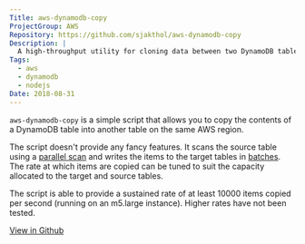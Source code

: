 ```yaml
---
Title: aws-dynamodb-copy
ProjectGroup: AWS
Repository: https://github.com/sjakthol/aws-dynamodb-copy
Description: |
  A high-throughput utility for cloning data between two DynamoDB tables.
Tags:
  - aws
  - dynamodb
  - nodejs
Date: 2018-08-31
---
```


`aws-dynamodb-copy` is a simple script that allows you to copy the contents of
a DynamoDB table into another table on the same AWS region.

The script doesn't provide any fancy features. It scans the source table using
a [parallel scan](https://docs.aws.amazon.com/amazondynamodb/latest/developerguide/Scan.html#Scan.ParallelScan)
and writes the items to the target tables in [batches](https://docs.aws.amazon.com/amazondynamodb/latest/APIReference/API_BatchWriteItem.html).
The rate at which items are copied can be tuned to suit the capacity allocated
to the target and source tables.

The script is able to provide a sustained rate of at least 10000 items copied
per second (running on an m5.large instance). Higher rates have not been tested.

<a target="_blank" rel="noopener" href="https://github.com/sjakthol/aws-dynamodb-copy">View in Github</a>
